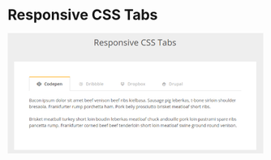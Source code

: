 # Responsive CSS Tabs

![Responsive CSS Tabs](https://github.com/paulomartinhago/tabs/blob/master/tabs.png)
